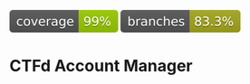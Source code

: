 ![Coverage](.github/badges/jacoco.svg)
![Branches](.github/badges/branches.svg)

# CTFd Account Manager